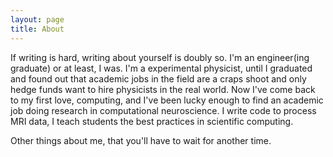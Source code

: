 ```yaml
---
layout: page
title: About
---
```


If writing is hard, writing about yourself is doubly so. I'm an engineer(ing graduate) or at least, I was. I'm a experimental physicist, until I graduated and found out that academic jobs in the field are a craps shoot and only hedge funds want to hire physicists in the real world. Now I've come back to my first love, computing, and I've been lucky enough to find an academic job doing research in computational neuroscience. I write code to process MRI data, I teach students the best practices in scientific computing.

Other things about me, that you'll have to wait for another time.
